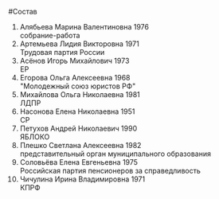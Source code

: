 #Состав
1. Алябьева Марина Валентиновна 1976   
    собрание-работа
2. Артемьева Лидия Викторовна 1971   
    Трудовая партия России
3. Асёнов Игорь Михайлович 1973   
    ЕР
4. Егорова Ольга Алексеевна 1968   
    "Молодежный союз юристов РФ"
5. Михайлова Ольга Николаевна 1981   
    ЛДПР
6. Насонова Елена Николаевна 1951   
    СР
7. Петухов Андрей Николаевич 1990   
    ЯБЛОКО
8. Плешко Светлана Алексеевна 1982   
    представительный орган муниципального образования
9. Соловьёва Елена Евгеньевна 1975   
    Российская партия пенсионеров за справедливость
10. Чичулина Ирина Владимировна 1971   
    КПРФ
